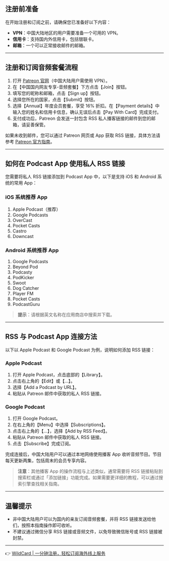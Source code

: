 ## 注册前准备

在开始注册和订阅之前，请确保您已准备好以下内容：

- **VPN**：中国大陆地区的用户需要准备一个可用的 VPN。
- **信用卡**：支持国内外信用卡，包括银联卡。
- **邮箱**：一个可以正常接收邮件的邮箱。

---

## 注册和订阅音频套餐流程

1. 打开 [Patreon 官网](https://www.patreon.com/wongkim)（中国大陆用户需使用 VPN）。
2. 在【中国国内网友专享-音频套餐】下方点击【Join】按钮。
3. 填写您的昵称和邮箱，点击【Sign up】按钮。
4. 选择您所在的国家，点击【Submit】按钮。
5. 选择【Annual】年度会员套餐，享受 16% 折扣。在【Payment details】中输入您的姓名和信用卡信息，确认无误后点击【Pay With Card】完成支付。
6. 支付成功后，Patreon 会发送一封包含 RSS 私人播客链接的邮件到您的邮箱，请妥善保管。

如果未收到邮件，您可以通过 Patreon 网页或 App 获取 RSS 链接，具体方法请参考 [Patreon 官方指南](https://support.patreon.com/hc/en-us/articles/360041347732--How-to-use-your-custom-audio-RSS-link)。

---

## 如何在 Podcast App 使用私人 RSS 链接

您需要将私人 RSS 链接添加到 Podcast App 中，以下是支持 iOS 和 Android 系统的常用 App：

### iOS 系统推荐 App

1. Apple Podcast（推荐）
2. Google Podcasts
3. OverCast
4. Pocket Casts
5. Castro
6. Downcast

### Android 系统推荐 App

1. Google Podcasts
2. Beyond Pod
3. Podcasty
4. PodKicker
5. Swoot
6. Dog Catcher
7. Player FM
8. Pocket Casts
9. PodcastGuru

> **提示**：请根据英文名称在应用商店中搜索并下载。

---

## RSS 与 Podcast App 连接方法

以下以 Apple Podcast 和 Google Podcast 为例，说明如何添加 RSS 链接：

### Apple Podcast

1. 打开 Apple Podcast，点击底部的【Library】。
2. 点击右上角的【Edit】或【…】。
3. 选择【Add a Podcast by URL】。
4. 粘贴从 Patreon 邮件中获取的私人 RSS 链接。

### Google Podcast

1. 打开 Google Podcast。
2. 在右上角的【Menu】中选择【Subscriptions】。
3. 点击右上角的【…】，选择【Add by RSS Feed】。
4. 粘贴从 Patreon 邮件中获取的私人 RSS 链接。
5. 点击【Subscribe】完成订阅。

完成连接后，中国大陆用户可以通过本地网络使用播客 App 收听音频节目。节目每天更新两集，包括周末的会员专享内容。

> **注意**：其他播客 App 的操作流程与上述类似，通常需要将 RSS 链接粘贴到搜索栏或通过「添加链接」功能完成。如果需要更详细的教程，可以通过搜索引擎查找相关指南。

---

## 温馨提示

- 非中国大陆用户可以为国内的亲友订阅音频套餐，并将 RSS 链接发送给他们，按照本指南操作即可收听。
- 不建议通过微信分享 RSS 链接或音频文件，以免导致微信账号或 RSS 链接被封禁。

---

👉 [WildCard | 一分钟注册，轻松订阅海外线上服务](https://bit.ly/bewildcard)